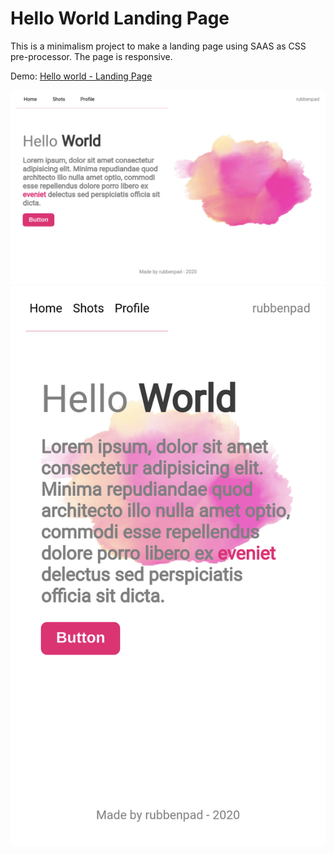 <h1> Hello World Landing Page </h1>

<p>This is a minimalism project to make a landing page using SAAS as CSS pre-processor. The page is responsive.</p>

Demo: [Hello world - Landing Page]('https://rubbenpad.github.io/landing-page)

![Screenshot](./assets/desktop.png)
![Screenshot](./assets/responsive.png)
